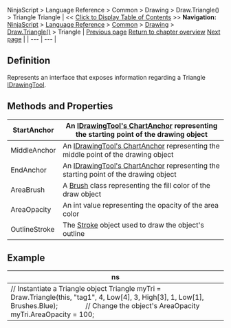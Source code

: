 ﻿
NinjaScript > Language Reference > Common > Drawing > Draw.Triangle() > Triangle
Triangle
| << [Click to Display Table of Contents](triangle.md) >> **Navigation:**     [NinjaScript](ninjascript.md) > [Language Reference](language_reference_wip.md) > [Common](common.md) > [Drawing](drawing.md) > [Draw.Triangle()](draw_triangle.md) > Triangle | [Previous page](draw_triangle.md) [Return to chapter overview](draw_triangle.md) [Next page](draw_triangledown.md) |
| --- | --- |
## Definition
Represents an interface that exposes information regarding a Triangle [IDrawingTool](idrawingtool.md).
 
## Methods and Properties
| StartAnchor | An [IDrawingTool's ChartAnchor](idrawingtool.htm#chartanchor) representing the starting point of the drawing object |
| --- | --- |
| MiddleAnchor | An [IDrawingTool's ChartAnchor](idrawingtool.htm#chartanchor) representing the middle point of the drawing object |
| EndAnchor | An [IDrawingTool's ChartAnchor](idrawingtool.htm#chartanchor) representing the starting point of the drawing object |
| AreaBrush | A [Brush](http://msdn.microsoft.com/en-us/library/system.windows.media.brush(v=vs.110).aspx) class representing the fill color of the draw object |
| AreaOpacity | An int value representing the opacity of the area color |
| OutlineStroke | The [Stroke](stroke_class.md) object used to draw the object's outline |

## 
## 
## 
## Example
| ns |
| --- |
| // Instantiate a Triangle object Triangle myTri = Draw.Triangle(this, "tag1", 4, Low[4], 3, High[3], 1, Low[1], Brushes.Blue);               // Change the object's AreaOpacity myTri.AreaOpacity = 100; |
